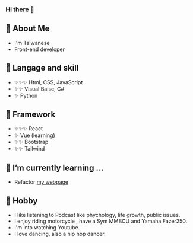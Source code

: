 ### Hi there 👋

<!--
**DoubleTian-tw/DoubleTian-tw** is a ✨ _special_ ✨ repository because its `README.md` (this file) appears on your GitHub profile.

Here are some ideas to get you started:-->

## 💬 About Me
- I'm Taiwanese
- Front-end developer

## 🔭 Langage and skill 
- ✨✨✨ Html, CSS, JavaScript
- ✨✨ Visual Baisc, C#
- ✨ Python

## 🛬 Framework
- ✨✨✨ React
- ✨ Vue (learning)
- ✨✨ Bootstrap
- ✨✨ Tailwind

## 🌱 I’m currently learning ...
- Refactor [my webpage](https://github.com/DoubleTian-tw/personal-webpage)

## 🛵 Hobby
- I like listening to Podcast like phychology, life growth, public issues.
- I enjoy riding motorcycle , have a Sym MMBCU and Yamaha Fazer250.
- I'm into watching Youtube.
- I love dancing, also a hip hop dancer.

<!--
- 👯 I’m looking to collaborate on ...
- 🤔 I’m looking for help with ...
- 💬 Ask me about ...
- 📫 How to reach me: ...
- 😄 Pronouns: ...
- ⚡ Fun fact: ...
-->
